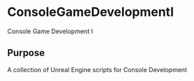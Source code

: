 # ConsoleGameDevelopmentI
Console Game Development I
## Purpose
A collection of Unreal Engine scripts for Console Development
